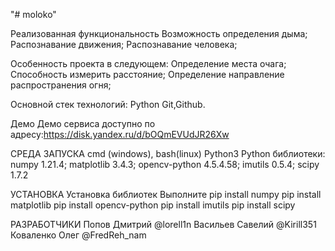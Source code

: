 "# moloko" 

Реализованная функциональность
Возможность определения дыма;
Распознавание движения;
Распознавание человека;

Особенность проекта в следующем:
Определение места очага;
Способность измерить расстояние;
Определение направление распространения огня;

Основной стек технологий:
Python
Git,Github.

Демо
Демо сервиса доступно по адресу:https://disk.yandex.ru/d/bOQmEVUdJR26Xw

СРЕДА ЗАПУСКА
cmd (windows), bash(linux)
Python3
Python библиотеки: numpy 1.21.4; matplotlib 3.4.3; opencv-python 4.5.4.58; imutils 0.5.4; scipy 1.7.2

УСТАНОВКА
Установка библиотек
Выполните
pip install numpy
pip install matplotlib
pip install opencv-python
pip install imutils
pip install scipy


РАЗРАБОТЧИКИ
Попов Дмитрий @lorell1n
Васильев Савелий @Kirill351
Коваленко Олег @FredReh_nam